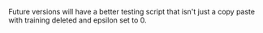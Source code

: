 Future versions will have a better testing script that isn't just a copy paste with training deleted and epsilon set to 0.